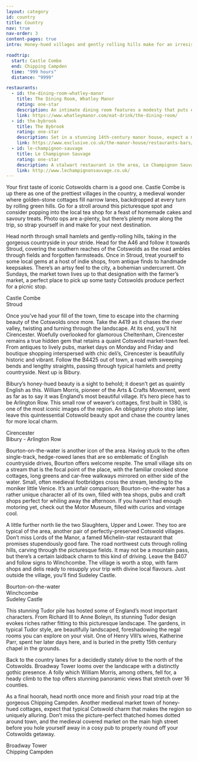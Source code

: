 ```yaml
---
layout: category
id: country
title: Country
nav: true
nav-order: 3
content-pages: true
intro: Honey-hued villages and gently rolling hills make for an irresistibly charming landscape. The Cotswolds are a perfect example of a pastoral idyll, where medieval hamlets have little stake in modernity and most of the region is wonderfully unspoilt. Discover a thriving foodie scene in delis, markets and rustic pubs, and unpick the picture-postcard beauty of this famed destination.

roadtrip:
  start: Castle Combe
  end: Chipping Campden
  time: "999 hours"
  distance: "9999"

restaurants:
  - id: the-dining-room-whatley-manor
    title: The Dining Room, Whatley Manor
    rating: one-star
    description: An intimate dining room features a modesty that puts emphasis on a rather tempting menu. There’s a playfulness to the offerings, with chefs occasionally taking the time to personally talk you through their creations.
    link: https://www.whatleymanor.com/eat-drink/the-dining-room/
  - id: the-bybrook
    title: The Bybrook
    rating: one-star
    description: Set in a stunning 14th-century manor house, expect a menu focussed around seasonal fare and local produce. Kitchen garden produce plays a pivotal role in classic dishes with contemporary overtones.
    link: https://www.exclusive.co.uk/the-manor-house/restaurants-bars/the-bybrook/
  - id: le-champignon-sauvage
    title: Le Champignon Sauvage
    rating: one-star
    description: A stalwart restaurant in the area, Le Champignon Sauvage has consistently delivered masterful cooking for over 30 years. The finest British ingredients are prepared with modern technique and unique flair.
    link: http://www.lechampignonsauvage.co.uk/
---
```


<div class="width width--lg text--lg">
  <p>Your first taste of iconic Cotswolds charm is a good one. Castle Combe is up there as one of the prettiest villages in the country, a medieval wonder where golden-stone cottages fill narrow lanes, backdropped at every turn by rolling green hills. Go for a stroll around this picturesque spot and consider popping into the local tea shop for a feast of homemade cakes and savoury treats. Photo ops are a-plenty, but there’s plenty more along the trip, so strap yourself in and make for your next destination.</p>
  <p>Head north through small hamlets and gently-rolling hills, taking in the gorgeous countryside in your stride. Head for the A46 and follow it towards Stroud, covering the southern reaches of the Cotswolds as the road ambles through fields and forgotten farmsteads. Once in Stroud, treat yourself to some local gems at a host of indie shops, from antique finds to handmade keepsakes. There’s an artsy feel to the city, a bohemian undercurrent. On Sundays, the market town lives up to that designation with the farmer’s market, a perfect place to pick up some tasty Cotswolds produce perfect for a picnic stop.</p>
</div>

<div class="width width--xxl vpad--lg">
  <div class="row row--6-6 row--gutters-sm">
    <div class="col">
      <div class="bg-img bg-img--3-2" style="background-image: url('{{site.img}}/content/{{page.id}}/locations/castle-combe.jpg');"></div>
      <div class="caption">Castle Combe</div>
    </div>
    <div class="col">
      <div class="bg-img bg-img--3-2" style="background-image: url('{{site.img}}/content/{{page.id}}/locations/stroud.jpg');"></div>
      <div class="caption">Stroud</div>
    </div>
  </div>
</div>

<div class="width width--lg text--lg">
  <p>Once you’ve had your fill of the town, time to escape into the charming beauty of the Cotswolds once more. Take the A419 as it chases the river valley, twisting and turning through the landscape. At its end, you’ll hit Cirencester. Woefully overlooked for glamorous Cheltenham, Cirencester remains a true hidden gem that retains a quaint Cotswold market-town feel. From antiques to lively pubs, market days on Monday and Friday and boutique shopping interspersed with chic deli’s, Cirencester is beautifully historic and vibrant. Follow the B4425 out of town, a road with sweeping bends and lengthy straights, passing through typical hamlets and pretty countryside. Next up is Bibury.</p>
  <p>Bibury’s honey-hued beauty is a sight to behold; it doesn’t get as quaintly English as this. William Morris, pioneer of the Arts &amp; Crafts Movement, went as far as to say it was England’s most beautiful village. It’s hero piece has to be Arlington Row. This small row of weaver’s cottages, first built in 1380, is one of the most iconic images of the region. An obligatory photo stop later, leave this quintessential Cotswold beauty spot and chase the country lanes for more local charm.</p>
</div>

<div class="width width--xxl vpad--lg">
  <div class="row row--6-6 row--gutters-sm">
    <div class="col">
      <div class="bg-img bg-img--3-2" style="background-image: url('{{site.img}}/content/{{page.id}}/locations/cirencester.jpg');"></div>
      <div class="caption">Cirencester</div>
    </div>
    <div class="col">
      <div class="bg-img bg-img--3-2" style="background-image: url('{{site.img}}/content/{{page.id}}/locations/bibury-arlington-row.jpg');"></div>
      <div class="caption">Bibury - Arlington Row</div>
    </div>
  </div>
</div>

<div class="width width--lg text--lg">
  <p>Bourton-on-the-water is another icon of the area. Having stuck to the often single-track, hedge-rowed lanes that are so emblematic of English countryside drives, Bourton offers welcome respite. The small village sits on a stream that is the focal point of the place, with the familiar crooked stone cottages, long greens and car-free walkways mirrored on either side of the water. Small, often medieval footbridges cross the stream, lending to the moniker little Venice. It’s an unfair comparison; Bourton-on-the-water has a rather unique character all of its own, filled with tea shops, pubs and craft shops perfect for whiling away the afternoon. If you haven’t had enough motoring yet, check out the Motor Museum, filled with curios and vintage cool.</p>
  <p>A little further north lie the two Slaughters, Upper and Lower. They too are typical of the area, another pair of perfectly-preserved Cotswold villages. Don’t miss Lords of the Manor, a famed Michelin-star restaurant that promises stupendously good fare. The road northwest cuts through rolling hills, carving through the picturesque fields. It may not be a mountain pass, but there’s a certain laidback charm to this kind of driving. Leave the B407 and follow signs to Winchcombe. The village is worth a stop, with farm shops and delis ready to resupply your trip with divine local flavours. Just outside the village, you’ll find Sudeley Castle.</p>
</div>

<div class="width width--xxl vpad--lg">
  <div class="bg-img bg-img--16-9" style="background-image: url('{{site.img}}/content/{{page.id}}/locations/bourton-on-the-water.jpg');"></div>
  <div class="caption">Bourton-on-the-water</div>
  <div class="space--lg"></div>
  <div class="row row--6-6 row--gutters-sm">
    <div class="col">
      <div class="bg-img bg-img--16-9" style="background-image: url('{{site.img}}/content/{{page.id}}/locations/winchcombe.jpg');"></div>
      <div class="caption">Winchcombe</div>
    </div>
    <div class="col">
      <div class="bg-img bg-img--16-9" style="background-image: url('{{site.img}}/content/{{page.id}}/locations/sudeley-castle.jpg');"></div>
      <div class="caption">Sudeley Castle</div>
    </div>
  </div>
</div>

<div class="width width--lg text--lg">
  <p>This stunning Tudor pile has hosted some of England’s most important characters. From Richard III to Anne Boleyn, its stunning Tudor design evokes riches rather fitting to this picturesque landscape. The gardens, in typical Tudor style, are beautifully landscaped, foreshadowing the regal rooms you can explore on your visit. One of Henry VIII’s wives, Katherine Parr, spent her later days here, and is buried in the pretty 15th century chapel in the grounds.</p>
  <p>Back to the country lanes for a decidedly stately drive to the north of the Cotswolds. Broadway Tower looms over the landscape with a distinctly gothic presence. A folly which William Morris, among others, fell for, a heady climb to the top offers stunning panoramic views that stretch over 16 counties.</p>
  <p>As a final hoorah, head north once more and finish your road trip at the gorgeous Chipping Campden. Another medieval market town of honey-hued cottages, expect that typical Cotswold charm that makes the region so uniquely alluring. Don’t miss the picture-perfect thatched homes dotted around town, and the medieval covered market on the main high street before you hole yourself away in a cosy pub to properly round off your Cotswolds getaway.</p>
</div>

<div class="width width--xxl vpad--lg">
  <div class="row row--6-6 row--gutters-sm">
    <div class="col">
      <div class="bg-img bg-img--3-2" style="background-image: url('{{site.img}}/content/{{page.id}}/locations/broadway-tower.jpg');"></div>
      <div class="caption">Broadway Tower</div>
    </div>
    <div class="col">
      <div class="bg-img bg-img--3-2" style="background-image: url('{{site.img}}/content/{{page.id}}/locations/chipping-campden.jpg');"></div>
      <div class="caption">Chipping Campden</div>
    </div>
  </div>
</div>